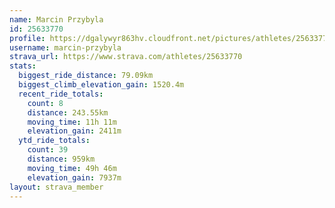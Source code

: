 ```yaml
---
name: Marcin Przybyla
id: 25633770
profile: https://dgalywyr863hv.cloudfront.net/pictures/athletes/25633770/12947173/2/large.jpg
username: marcin-przybyla
strava_url: https://www.strava.com/athletes/25633770
stats:
  biggest_ride_distance: 79.09km
  biggest_climb_elevation_gain: 1520.4m
  recent_ride_totals:
    count: 8
    distance: 243.55km
    moving_time: 11h 11m
    elevation_gain: 2411m
  ytd_ride_totals:
    count: 39
    distance: 959km
    moving_time: 49h 46m
    elevation_gain: 7937m
layout: strava_member
--- 
```


